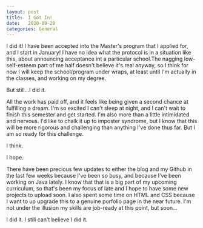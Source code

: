 ```yaml
---
layout: post
title:  I Got In!
date:   2020-09-28
categories: General
---
```


I did it! I have been accepted into the Master's program that I applied for, and I start in January! I have
no idea what the protocol is in a situation like this, about announcing acceptance int a particular school.The nagging low-self-esteem part of me half doesn't believe it's real anyway, so I think for now I will keep the school/program under wraps, at least until I'm actually in the classes, and working on my degree. 

But still...I did it. 

All the work has paid off, and it feels like being given a second chance at fulfilling a dream. I'm so excited I can't sleep at night, and I can't wait to finish this semester and get started. I'm also more than a little intimidated and nervous. I'd like to chalk it up to imposter syndrome, but I know that this will be more rigorous and challenging than anything I've done thus far. But I am so ready for this challenge. 

I think. 

I hope. 

There have been precious few updates to either the blog and my Github in the last few weeks because I've been so busy, and because I've been working on Java lately. I know that that is a big part of my upcoming curriculum, so that's been my focus of late and I hope to have some new projects to upload soon. I also spent some time on HTML and CSS because I want to up upgrade this to a genuine porfolio page in the near future. I'm not under the illusion my skills are job-ready at this point, but soon...

I did it. I still can't believe I did it. 



